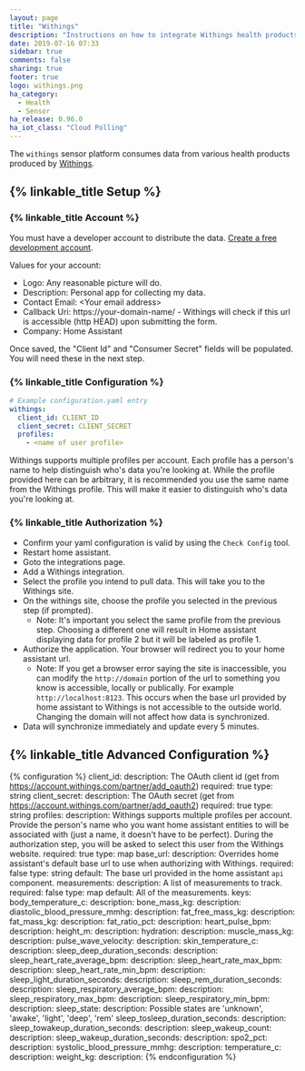 ```yaml
---
layout: page
title: "Withings"
description: "Instructions on how to integrate Withings health products within Home Assistant."
date: 2019-07-16 07:33
sidebar: true
comments: false
sharing: true
footer: true
logo: withings.png
ha_category: 
  - Health
  - Sensor
ha_release: 0.96.0
ha_iot_class: "Cloud Polling"
---
```


The `withings` sensor platform consumes data from various health products produced by [Withings](https://www.withings.com).

## {% linkable_title Setup %}

### {% linkable_title Account %}

You must have a developer account to distribute the data. [Create a free development account](https://account.withings.com/partner/add_oauth2). 

Values for your account:

- Logo: Any reasonable picture will do.
- Description: Personal app for collecting my data.
- Contact Email: \<Your email address>
- Callback Uri: https://your-domain-name/ - Withings will check if this url is accessible (http HEAD) upon submitting the form.
- Company: Home Assistant

Once saved, the "Client Id" and "Consumer Secret" fields will be populated. You will need these in the next step.

### {% linkable_title Configuration %}

```yaml
# Example configuration.yaml entry
withings:
  client_id: CLIENT_ID
  client_secret: CLIENT_SECRET
  profiles:
    - <name of user profile>
```

Withings supports multiple profiles per account. Each profile has a person's name to help distinguish who's data you're looking at. While the profile provided here can be arbitrary, it is recommended you use the same name from the Withings profile. This will make it easier to distinguish who's data you're looking at.

### {% linkable_title Authorization %}
- Confirm your yaml configuration is valid by using the `Check Config` tool.
- Restart home assistant.
- Goto the integrations page.
- Add a Withings integration.
- Select the profile you intend to pull data. This will take you to the Withings site.
- On the withings site, choose the profile you selected in the previous step (if prompted).
  - Note: It's important you select the same profile from the previous step. Choosing a different one will result in Home assistant displaying data for profile 2 but it will be labeled as profile 1.
- Authorize the application. Your browser will redirect you to your home assistant url.
  - Note: If you get a browser error saying the site is inaccessible, you can modify the 
  `http://domain` portion of the url to something you know is accessible, locally or publically. For example `http://localhost:8123`.
  This occurs when the base url provided by home assistant to Withings is not accessible to the outside world.
  Changing the domain will not affect how data is synchronized.
- Data will synchronize immediately and update every 5 minutes.

## {% linkable_title Advanced Configuration %}

{% configuration %}
client_id:
  description: The OAuth client id (get from https://account.withings.com/partner/add_oauth2)
  required: true
  type: string
client_secret:
  description: The OAuth secret (get from https://account.withings.com/partner/add_oauth2)
  required: true
  type: string
profiles:
  description: Withings supports multiple profiles per account. Provide the person's name who you want home assistant entities to will be associated with (just a name, it doesn't have to be perfect). During the authorization step, you will be asked to select this user from the Withings website.
  required: true
  type: map
base_url:
  description: Overrides home assistant's default base url to use when authorizing with Withings.
  required: false
  type: string
  default: The base url provided in the home assistant `api` component.
measurements:
  description: A list of measurements to track.
  required: false
  type: map
  default: All of the measurements.
  keys:
    body_temperature_c:
      description:
    bone_mass_kg:
      description:
    diastolic_blood_pressure_mmhg:
      description:
    fat_free_mass_kg:
      description:
    fat_mass_kg:
      description:
    fat_ratio_pct:
      description:
    heart_pulse_bpm:
      description:
    height_m:
      description:
    hydration:
      description:
    muscle_mass_kg:
      description:
    pulse_wave_velocity:
      description:
    skin_temperature_c:
      description:
    sleep_deep_duration_seconds:
      description:
    sleep_heart_rate_average_bpm:
      description:
    sleep_heart_rate_max_bpm:
      description:
    sleep_heart_rate_min_bpm:
      description:
    sleep_light_duration_seconds:
      description:
    sleep_rem_duration_seconds:
      description:
    sleep_respiratory_average_bpm:
      description:
    sleep_respiratory_max_bpm:
      description:
    sleep_respiratory_min_bpm:
      description:
    sleep_state:
      description: Possible states are 'unknown', 'awake', 'light', 'deep', 'rem'
    sleep_tosleep_duration_seconds:
      description:
    sleep_towakeup_duration_seconds:
      description:
    sleep_wakeup_count:
      description:
    sleep_wakeup_duration_seconds:
      description:
    spo2_pct:
      description:
    systolic_blood_pressure_mmhg:
      description:
    temperature_c:
      description:
    weight_kg:
      description:
{% endconfiguration %}
